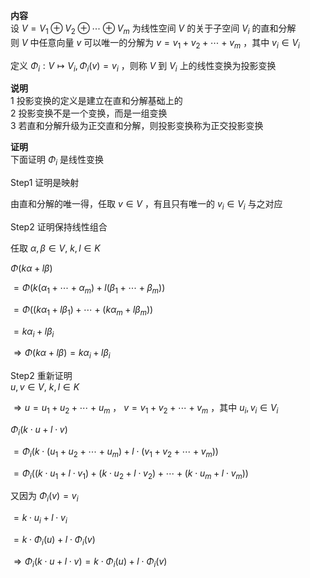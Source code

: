 **内容**    
设 $V=V_1\oplus V_2\oplus\cdots\oplus V_m$ 为线性空间 $V$ 的关于子空间 $V_i$ 的直和分解    
则 $V$ 中任意向量 $v$ 可以唯一的分解为 $v=v_1+v_2+\cdots+v_m$ ，其中 $v_i\in V_i$     
    
定义 $\Phi_i:V\mapsto V_i, \Phi_i(v)=v_i$ ，则称 $V$ 到 $V_i$ 上的线性变换为投影变换    
    
**说明**    
1 投影变换的定义是建立在直和分解基础上的    
2 投影变换不是一个变换，而是一组变换    
3 若直和分解升级为正交直和分解，则投影变换称为正交投影变换    
    
**证明**    
下面证明 $\Phi_i$ 是线性变换    
    
Step1 证明是映射    
    
由直和分解的唯一得，任取 $v\in V$ ，有且只有唯一的 $v_i\in V_i$ 与之对应    
    
Step2 证明保持线性组合    
    
任取 $\alpha,\beta\in V,\ k,l\in K$     
    
 $\Phi(k\alpha+l\beta)$     
    
 $=\Phi(k(\alpha_1+\cdots+\alpha_m)+l(\beta_1+\cdots+\beta_m))$     
    
 $=\Phi((k\alpha_1+l\beta_1)+\cdots+(k\alpha_m+l\beta_m))$     
    
 $=k\alpha_i+l\beta_i$     
    
 $\Rightarrow\Phi(k\alpha+l\beta)=k\alpha_i+l\beta_i$     
    
Step2 重新证明    
 $u,v\in V,\ k,l\in K$     
    
 $\Rightarrow u=u_1+u_2+\cdots+u_m$ ， $v=v_1+v_2+\cdots+v_m$ ，其中 $u_i,v_i\in V_i$     
    
 $\Phi_i(k\cdot u+l\cdot v)$     
    
 $=\Phi_i(k\cdot(u_1+u_2+\cdots+u_m)+l\cdot(v_1+v_2+\cdots+v_m))$     
    
 $=\Phi_i((k\cdot u_1+l\cdot v_1)+(k\cdot u_2+l\cdot v_2)+\cdots+(k\cdot u_m+l\cdot v_m))$     
    
又因为 $\Phi_i(v)=v_i$     
    
 $=k\cdot u_i+l\cdot v_i$     
    
 $=k\cdot\Phi_i(u)+l\cdot\Phi_i(v)$     
    
 $\Rightarrow\Phi_i(k\cdot u+l\cdot v)=k\cdot\Phi_i(u)+l\cdot\Phi_i(v)$     
